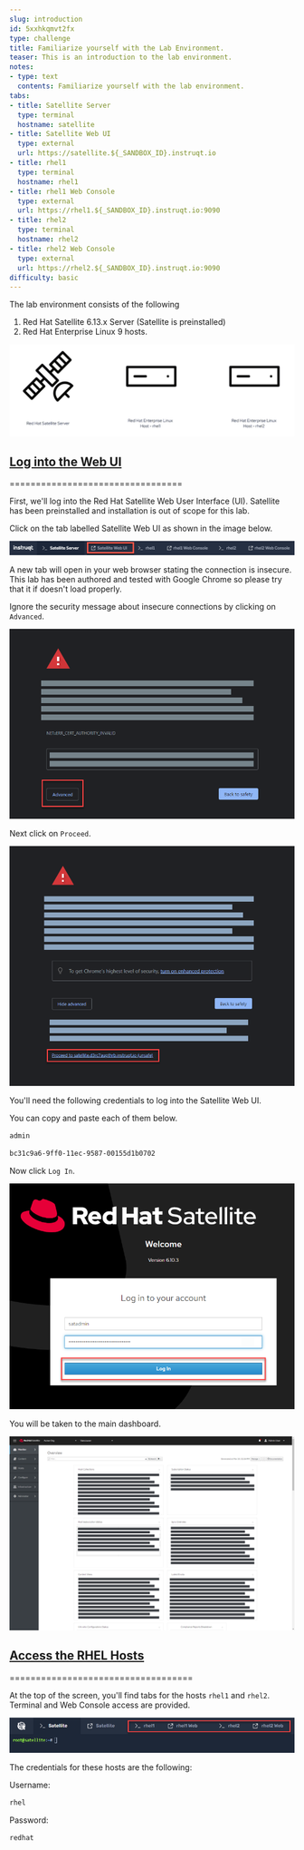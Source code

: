 ```yaml
---
slug: introduction
id: 5xxhkqmvt2fx
type: challenge
title: Familiarize yourself with the Lab Environment.
teaser: This is an introduction to the lab environment.
notes:
- type: text
  contents: Familiarize yourself with the lab environment.
tabs:
- title: Satellite Server
  type: terminal
  hostname: satellite
- title: Satellite Web UI
  type: external
  url: https://satellite.${_SANDBOX_ID}.instruqt.io
- title: rhel1
  type: terminal
  hostname: rhel1
- title: rhel1 Web Console
  type: external
  url: https://rhel1.${_SANDBOX_ID}.instruqt.io:9090
- title: rhel2
  type: terminal
  hostname: rhel2
- title: rhel2 Web Console
  type: external
  url: https://rhel2.${_SANDBOX_ID}.instruqt.io:9090
difficulty: basic
---
```

<!-- markdownlint-disable MD033 -->
The lab environment consists of the following

1. Red Hat Satellite 6.13.x Server (Satellite is preinstalled)
2. Red Hat Enterprise Linux 9 hosts.

![sat env](../assets/satellite-basics-environment.png)

## <ins>Log into the Web UI</ins>
=================================

First, we'll log into the Red Hat Satellite Web User Interface (UI). Satellite has been preinstalled and installation is out of scope for this lab.

Click on the tab labelled Satellite Web UI as shown in the image below.

![sat tab](../assets/satellite-tab.png)

A new tab will open in your web browser stating the connection is insecure. This lab has been authored and tested with Google Chrome so please try that it if doesn't load properly.

Ignore the security message about insecure connections by clicking on `Advanced`.

![insecure](../assets/insecure-warning.png)

Next click on `Proceed`.

![proceed](../assets/proceed.png)

You'll need the following credentials to log into the Satellite Web UI.

You can copy and paste each of them below.

```bash
admin
```

```bash
bc31c9a6-9ff0-11ec-9587-00155d1b0702
```

Now click `Log In`.

![login](../assets/webuilogin.png)

You will be taken to the main dashboard.

![main menu](../assets/main-menu.png)

## <ins>Access the RHEL Hosts</ins>
===================================

At the top of the screen, you'll find tabs for the hosts `rhel1` and `rhel2`. Terminal and Web Console access are provided.

![hosts tabs](../assets/hosts-tabs.png)

The credentials for these hosts are the following:

Username:

```bash
rhel
```

Password:

```bash
redhat
```
